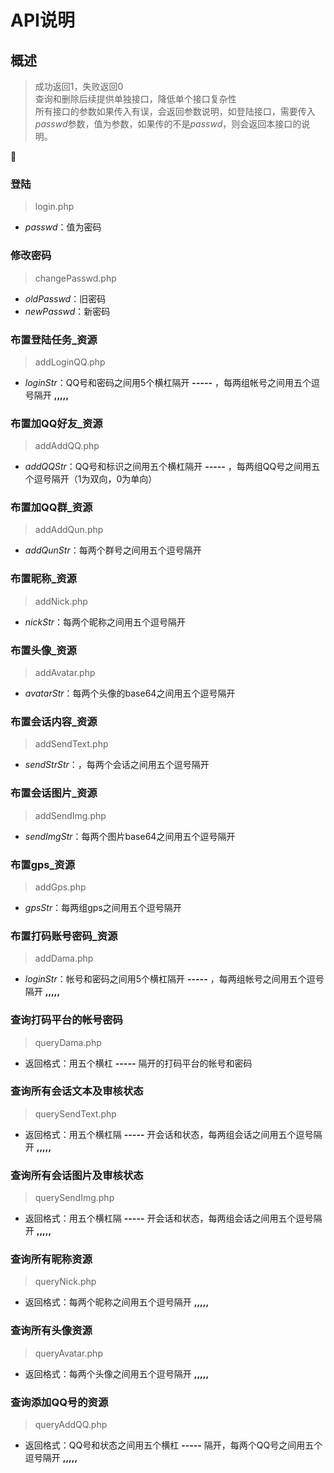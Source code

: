 # API说明
## 概述
> 成功返回1，失败返回0  
> 查询和删除后续提供单独接口，降低单个接口复杂性  
所有接口的参数如果传入有误，会返回参数说明，如登陆接口，需要传入*passwd*参数，值为参数，如果传的不是*passwd*，则会返回本接口的说明。



:book:
### 登陆
> login.php
* *passwd*：值为密码

### 修改密码
> changePasswd.php
* *oldPasswd*：旧密码
* *newPasswd*：新密码

### 布置登陆任务_资源 
> addLoginQQ.php
* *loginStr*：QQ号和密码之间用5个横杠隔开 **-----** ，每两组帐号之间用五个逗号隔开 **,,,,,** 

### 布置加QQ好友_资源 
> addAddQQ.php
* *addQQStr*：QQ号和标识之间用五个横杠隔开 **-----** ，每两组QQ号之间用五个逗号隔开（1为双向，0为单向）

### 布置加QQ群_资源
> addAddQun.php
* *addQunStr*：每两个群号之间用五个逗号隔开

### 布置昵称_资源
> addNick.php
* *nickStr*：每两个昵称之间用五个逗号隔开

### 布置头像_资源
> addAvatar.php
* *avatarStr*：每两个头像的base64之间用五个逗号隔开

### 布置会话内容_资源
> addSendText.php
* *sendStrStr*：，每两个会话之间用五个逗号隔开

### 布置会话图片_资源
> addSendImg.php
* *sendImgStr*：每两个图片base64之间用五个逗号隔开

### 布置gps_资源
> addGps.php
* *gpsStr*：每两组gps之间用五个逗号隔开

### 布置打码账号密码_资源
> addDama.php
* *loginStr*：帐号和密码之间用5个横杠隔开 **-----** ，每两组帐号之间用五个逗号隔开 **,,,,,** 

### 查询打码平台的帐号密码
> queryDama.php  
* 返回格式：用五个横杠 **-----** 隔开的打码平台的帐号和密码  

### 查询所有会话文本及审核状态  
> querySendText.php  
* 返回格式：用五个横杠隔 **-----** 开会话和状态，每两组会话之间用五个逗号隔开 **,,,,,**  

### 查询所有会话图片及审核状态  
> querySendImg.php  
* 返回格式：用五个横杠隔 **-----** 开会话和状态，每两组会话之间用五个逗号隔开 **,,,,,**  

### 查询所有昵称资源  
> queryNick.php  
* 返回格式：每两个昵称之间用五个逗号隔开 **,,,,,**  

### 查询所有头像资源  
> queryAvatar.php  
* 返回格式：每两个头像之间用五个逗号隔开 **,,,,,**  

### 查询添加QQ号的资源
> queryAddQQ.php  
* 返回格式：QQ号和状态之间用五个横杠 **-----** 隔开，每两个QQ号之间用五个逗号隔开 **,,,,,**  

